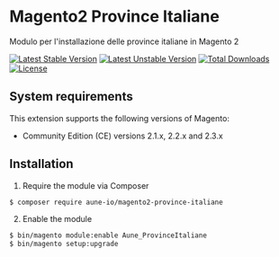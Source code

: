 # Magento2 Province Italiane
Modulo per l'installazione delle province italiane in Magento 2

[![Latest Stable Version](https://poser.pugx.org/aune-io/magento2-province-italiane/v/stable)](https://packagist.org/packages/aune-io/magento2-province-italiane)
[![Latest Unstable Version](https://poser.pugx.org/aune-io/magento2-province-italiane/v/unstable)](https://packagist.org/packages/aune-io/magento2-province-italiane)
[![Total Downloads](https://poser.pugx.org/aune-io/magento2-province-italiane/downloads)](https://packagist.org/packages/aune-io/magento2-province-italiane)
[![License](https://poser.pugx.org/aune-io/magento2-province-italiane/license)](https://packagist.org/packages/aune-io/magento2-province-italiane)

## System requirements
This extension supports the following versions of Magento:

*	Community Edition (CE) versions 2.1.x, 2.2.x and 2.3.x

## Installation
1. Require the module via Composer
```bash
$ composer require aune-io/magento2-province-italiane
```

2. Enable the module
```bash
$ bin/magento module:enable Aune_ProvinceItaliane
$ bin/magento setup:upgrade
```